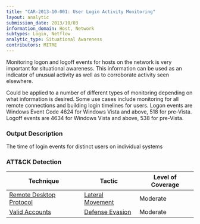 ```yaml
---
title: "CAR-2013-10-001: User Login Activity Monitoring"
layout: analytic
submission_date: 2013/10/03
information_domain: Host, Network
subtypes: Login, Netflow
analytic_type: Situational Awareness
contributors: MITRE
---
```


Monitoring logon and logoff events for hosts on the network is very important for situational awareness. This information can be used as an indicator of unusual activity as well as to corroborate activity seen elsewhere.

Could be applied to a number of different types of monitoring depending on what information is desired. Some use cases include monitoring for all remote connections and building login timelines for users.
Logon events are Windows Event Code 4624 for Windows Vista and above, 518 for pre-Vista. Logoff events are 4634 for Windows Vista and above, 538 for pre-Vista.

### Output Description

The time of login events for distinct users on individual systems


### ATT&CK Detection
|Technique|Tactic|Level of Coverage|
|---|---|---|
|[Remote Desktop Protocol](https://attack.mitre.org/techniques/T1076/)|[Lateral Movement](https://attack.mitre.org/tactics/TA0008/)|Moderate|
|[Valid Accounts](https://attack.mitre.org/techniques/T1078/)|[Defense Evasion](https://attack.mitre.org/tactics/TA0005/)|Moderate|


